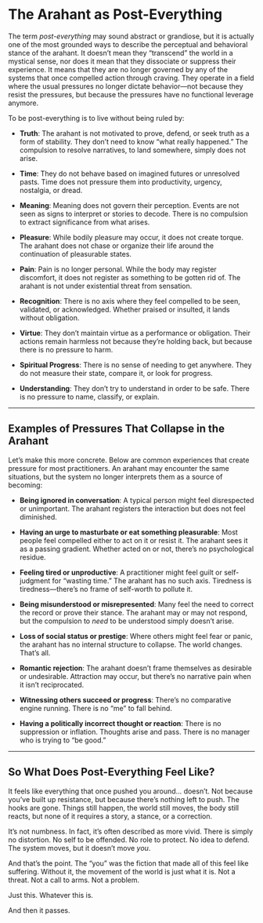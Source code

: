 # The Arahant as Post-Everything

The term *post-everything* may sound abstract or grandiose, but it is actually one of the most grounded ways to describe the perceptual and behavioral stance of the arahant. It doesn’t mean they “transcend” the world in a mystical sense, nor does it mean that they dissociate or suppress their experience. It means that they are no longer governed by any of the systems that once compelled action through craving. They operate in a field where the usual pressures no longer dictate behavior—not because they resist the pressures, but because the pressures have no functional leverage anymore.

To be post-everything is to live without being ruled by:

- **Truth**: The arahant is not motivated to prove, defend, or seek truth as a form of stability. They don’t need to know “what really happened.” The compulsion to resolve narratives, to land somewhere, simply does not arise.

- **Time**: They do not behave based on imagined futures or unresolved pasts. Time does not pressure them into productivity, urgency, nostalgia, or dread.

- **Meaning**: Meaning does not govern their perception. Events are not seen as signs to interpret or stories to decode. There is no compulsion to extract significance from what arises.

- **Pleasure**: While bodily pleasure may occur, it does not create torque. The arahant does not chase or organize their life around the continuation of pleasurable states.

- **Pain**: Pain is no longer personal. While the body may register discomfort, it does not register as something to be gotten rid of. The arahant is not under existential threat from sensation.

- **Recognition**: There is no axis where they feel compelled to be seen, validated, or acknowledged. Whether praised or insulted, it lands without obligation.

- **Virtue**: They don’t maintain virtue as a performance or obligation. Their actions remain harmless not because they’re holding back, but because there is no pressure to harm.

- **Spiritual Progress**: There is no sense of needing to get anywhere. They do not measure their state, compare it, or look for progress.

- **Understanding**: They don’t try to understand in order to be safe. There is no pressure to name, classify, or explain.

---

## Examples of Pressures That Collapse in the Arahant

Let’s make this more concrete. Below are common experiences that create pressure for most practitioners. An arahant may encounter the same situations, but the system no longer interprets them as a source of becoming:

- **Being ignored in conversation**: A typical person might feel disrespected or unimportant. The arahant registers the interaction but does not feel diminished.

- **Having an urge to masturbate or eat something pleasurable**: Most people feel compelled either to act on it or resist it. The arahant sees it as a passing gradient. Whether acted on or not, there’s no psychological residue.

- **Feeling tired or unproductive**: A practitioner might feel guilt or self-judgment for “wasting time.” The arahant has no such axis. Tiredness is tiredness—there’s no frame of self-worth to pollute it.

- **Being misunderstood or misrepresented**: Many feel the need to correct the record or prove their stance. The arahant may or may not respond, but the compulsion to *need* to be understood simply doesn’t arise.

- **Loss of social status or prestige**: Where others might feel fear or panic, the arahant has no internal structure to collapse. The world changes. That’s all.

- **Romantic rejection**: The arahant doesn’t frame themselves as desirable or undesirable. Attraction may occur, but there’s no narrative pain when it isn’t reciprocated.

- **Witnessing others succeed or progress**: There’s no comparative engine running. There is no “me” to fall behind.

- **Having a politically incorrect thought or reaction**: There is no suppression or inflation. Thoughts arise and pass. There is no manager who is trying to “be good.”

---

## So What Does Post-Everything Feel Like?

It feels like everything that once pushed you around… doesn’t. Not because you’ve built up resistance, but because there’s nothing left to push. The hooks are gone. Things still happen, the world still moves, the body still reacts, but none of it requires a story, a stance, or a correction.

It’s not numbness. In fact, it’s often described as more vivid. There is simply no distortion. No self to be offended. No role to protect. No idea to defend. The system moves, but it doesn’t move *you*.

And that’s the point. The “you” was the fiction that made all of this feel like suffering. Without it, the movement of the world is just what it is. Not a threat. Not a call to arms. Not a problem.

Just this. Whatever this is.

And then it passes.

